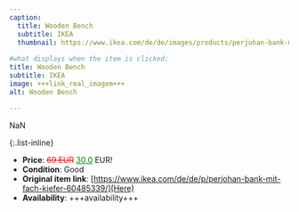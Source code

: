 ```yaml
---
caption:
  title: Wooden Bench
  subtitle: IKEA
  thumbnail: https://www.ikea.com/de/de/images/products/perjohan-bank-mit-fach-kiefer__0948199_pe798912_s5.jpg
  
#what displays when the item is clicked:
title: Wooden Bench
subtitle: IKEA
image: +++link_real_imagem+++
alt: Wooden Bench

---
```

NaN

{:.list-inline} 
- **Price**: <span style="color:red"><del>69 EUR</del></span> <span style="color:green"><ins>30.0</ins></span> EUR!
- **Condition**: Good
- **Original item link**: [https://www.ikea.com/de/de/p/perjohan-bank-mit-fach-kiefer-60485339/](Here)
- **Availability**: +++availability+++
